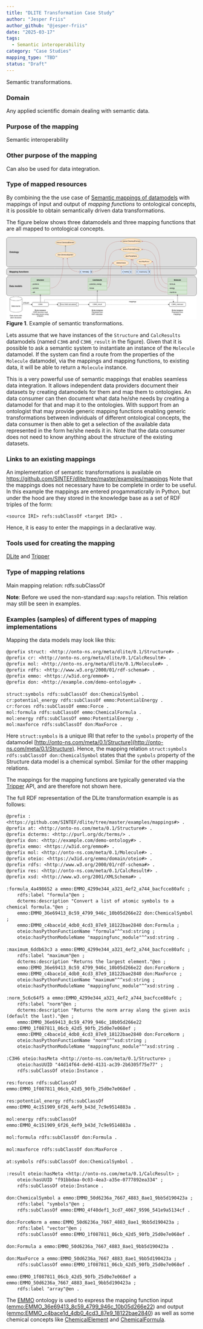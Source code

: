 ```yaml
---
title: "DLITE Transformation Case Study"
author: "Jesper Friis"
author_github: "@jesper-friis"
date: "2025-03-17"
tags:
  - Semantic interoperability
category: "Case Studies"
mapping_type: "TBD"
status: "Draft"
---
```


Semantic transformations.

### Domain

Any applied scientific domain dealing with semantic data.

### Purpose of the mapping

Semantic interoperability

### Other purpose of the mapping

Can also be used for data integration.

### Type of mapped resources

By combining the the use case of [Semantic mappings of datamodels](https://github.com/mapping-commons/rda-fair-mappings/issues/2)  with mappings of input and output of *mapping functions* to ontological concepts, it is possible to obtain semantically driven data transformations.

The figure below shows three datamodels and three mapping functions that are all mapped to ontological concepts.

![DLITE Example Transformation](../img/dlite_example1.png)
**Figure 1**. Example of semantic transformations.

Lets assume that we have instances of the `Structure` and `CalcResults` datamodels (named `C3H6` and `C3H6_result` in the figure). Given that it is possible to ask a semantic system to instantiate an instance of the `Molecule` datamodel. If the system can find a route from the properties of the `Molecule` datamodel, via the mappings and mapping functions, to existing data, it will be able to return a `Molecule` instance.

This is a very powerful use of semantic mappings that enables seamless data integration. It allows independent data providers document their datasets by creating datamodels for them and map them to ontologies. An data consumer can then document what data he/she needs by creating a datamodel for that and map it to the ontologies. With support from an ontologist that may provide generic mapping functions enabling generic transformations between individuals of different ontological concepts, the data consumer is then able to get a selection of the available data represented in the form he/she needs it in. Note that the data consumer does not need to know anything about the structure of the existing datasets.

### Links to an existing mappings

An implementation of semantic transformations is available on https://github.com/SINTEF/dlite/tree/master/examples/mappings
Note that the mappings does not necessary have to be complete in order to be useful. In this example the mappings are entered progammaticrally in Python, but under the hood are they stored in the knowledge base as a set of RDF triples of the form:

    <source IRI> refs:subClassOf <target IRI> .

Hence, it is easy to enter the mappings in a declarative way.

### Tools used for creating the mapping

[DLite](https://github.com/SINTEF/dlite) and [Tripper](https://github.com/EMMC-ASBL/tripper)

### Type of mapping relations

Main mapping relation: rdfs:subClassOf

**Note**: Before we used the non-standard `map:mapsTo` relation. This relation may still be seen in examples.

### Examples (samples) of different types of mapping implementations

Mapping the data models may look like this:

```turtle
@prefix struct: <http://onto-ns.org/meta/dlite/0.1/Structure#> .
@prefix cr: <http://onto-ns.org/meta/dlite/0.1/CalcResult#> .
@prefix mol: <http://onto-ns.org/meta/dlite/0.1/Molecule#> .
@prefix rdfs: <http://www.w3.org/2000/01/rdf-schema#> .
@prefix emmo: <https://w3id.org/emmo#> .
@prefix don: <http://example.com/demo-ontology#> .

struct:symbols rdfs:subClassOf don:ChemicalSymbol .
cr:potential_energy rdfs:subClassOf emmo:PotentialEnergy .
cr:forces rdfs:subClassOf emmo:Force .
mol:formula rdfs:subClassOf emmo:ChemicalFormula .
mol:energy rdfs:subClassOf emmo:PotentialEnergy .
mol:maxforce rdfs:subClassOf don:MaxForce .
```

Here `struct:symbols` is a unique IRI that refer to the `symbols` property of the datamodel [http://onto-ns.com/meta/0.1/Structure](http://onto-ns.com/meta/0.1/Structure).
Hence, the mapping relation `struct:symbols rdfs:subClassOf don:ChemicalSymbol` states that the `symbols` property of the Structure data model is a chemical symbol.
Similar for the other mapping relations.

The mappings for the mapping functions are typically generated via the [Tripper](https://github.com/EMMC-ASBL/tripper) API, and are therefore not shown here.

The full RDF representation of the DLite transformation example is as follows:

```turtle
@prefix : <https://github.com/SINTEF/dlite/tree/master/examples/mappings#> .
@prefix at: <http://onto-ns.com/meta/0.1/Structure#> .
@prefix dcterms: <http://purl.org/dc/terms/> .
@prefix don: <http://example.com/demo-ontology#> .
@prefix emmo: <https://w3id.org/emmo#> .
@prefix mol: <http://onto-ns.com/meta/0.1/Molecule#> .
@prefix oteio: <https://w3id.org/emmo/domain/oteio#> .
@prefix rdfs: <http://www.w3.org/2000/01/rdf-schema#> .
@prefix res: <http://onto-ns.com/meta/0.1/CalcResult#> .
@prefix xsd: <http://www.w3.org/2001/XMLSchema#> .

:formula_4a498652 a emmo:EMMO_4299e344_a321_4ef2_a744_bacfcce80afc ;
    rdfs:label "formula"@en ;
    dcterms:description "Convert a list of atomic symbols to a chemical formula."@en ;
    emmo:EMMO_36e69413_8c59_4799_946c_10b05d266e22 don:ChemicalSymbol ;
    emmo:EMMO_c4bace1d_4db0_4cd3_87e9_18122bae2840 don:Formula ;
    oteio:hasPythonFunctionName "formula"^^xsd:string ;
    oteio:hasPythonModuleName "mappingfunc_module"^^xsd:string .

:maximum_6ddb63c3 a emmo:EMMO_4299e344_a321_4ef2_a744_bacfcce80afc ;
    rdfs:label "maximum"@en ;
    dcterms:description "Returns the largest element."@en ;
    emmo:EMMO_36e69413_8c59_4799_946c_10b05d266e22 don:ForceNorm ;
    emmo:EMMO_c4bace1d_4db0_4cd3_87e9_18122bae2840 don:MaxForce ;
    oteio:hasPythonFunctionName "maximum"^^xsd:string ;
    oteio:hasPythonModuleName "mappingfunc_module"^^xsd:string .

:norm_5c6c64f5 a emmo:EMMO_4299e344_a321_4ef2_a744_bacfcce80afc ;
    rdfs:label "norm"@en ;
    dcterms:description "Returns the norm array along the given axis (default the last)."@en ;
    emmo:EMMO_36e69413_8c59_4799_946c_10b05d266e22 emmo:EMMO_1f087811_06cb_42d5_90fb_25d0e7e068ef ;
    emmo:EMMO_c4bace1d_4db0_4cd3_87e9_18122bae2840 don:ForceNorm ;
    oteio:hasPythonFunctionName "norm"^^xsd:string ;
    oteio:hasPythonModuleName "mappingfunc_module"^^xsd:string .

:C3H6 oteio:hasMeta <http://onto-ns.com/meta/0.1/Structure> ;
    oteio:hasUUID "44d14f64-de9d-4131-ac39-2b6305f75e77" ;
    rdfs:subClassOf oteio:Instance .

res:forces rdfs:subClassOf emmo:EMMO_1f087811_06cb_42d5_90fb_25d0e7e068ef .

res:potential_energy rdfs:subClassOf emmo:EMMO_4c151909_6f26_4ef9_b43d_7c9e9514883a .

mol:energy rdfs:subClassOf emmo:EMMO_4c151909_6f26_4ef9_b43d_7c9e9514883a .

mol:formula rdfs:subClassOf don:Formula .

mol:maxforce rdfs:subClassOf don:MaxForce .

at:symbols rdfs:subClassOf don:ChemicalSymbol .

:result oteio:hasMeta <http://onto-ns.com/meta/0.1/CalcResult> ;
    oteio:hasUUID "f91bbdaa-0c03-4ea3-a35e-0777892ea334" ;
    rdfs:subClassOf oteio:Instance .

don:ChemicalSymbol a emmo:EMMO_50d6236a_7667_4883_8ae1_9bb5d190423a ;
    rdfs:label "symbols"@en ;
    rdfs:subClassOf emmo:EMMO_4f40def1_3cd7_4067_9596_541e9a5134cf .

don:ForceNorm a emmo:EMMO_50d6236a_7667_4883_8ae1_9bb5d190423a ;
    rdfs:label "vector"@en ;
    rdfs:subClassOf emmo:EMMO_1f087811_06cb_42d5_90fb_25d0e7e068ef .

don:Formula a emmo:EMMO_50d6236a_7667_4883_8ae1_9bb5d190423a .

don:MaxForce a emmo:EMMO_50d6236a_7667_4883_8ae1_9bb5d190423a ;
    rdfs:subClassOf emmo:EMMO_1f087811_06cb_42d5_90fb_25d0e7e068ef .

emmo:EMMO_1f087811_06cb_42d5_90fb_25d0e7e068ef a emmo:EMMO_50d6236a_7667_4883_8ae1_9bb5d190423a ;
    rdfs:label "array"@en .
```

The [EMMO](https://github.com/emmo-repo/EMMO) ontology is used to express the mapping function input ([emmo:EMMO_36e69413_8c59_4799_946c_10b05d266e22](https://w3id.org/emmo#EMMO_36e69413_8c59_4799_946c_10b05d266e22)) and output ([emmo:EMMO_c4bace1d_4db0_4cd3_87e9_18122bae2840](https://w3id.org/emmo#EMMO_c4bace1d_4db0_4cd3_87e9_18122bae2840)) as well as some chemical concepts like [ChemicalElement](https://w3id.org/emmo#EMMO_4f40def1_3cd7_4067_9596_541e9a5134cf) and [ChemicalFormula](https://w3id.org/emmo#EMMO_9236d0aa_cb39_43a1_bbdd_6a2a714951c8).
